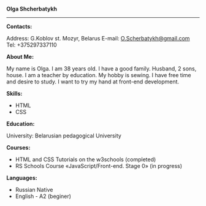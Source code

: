 **Olga Shcherbatykh**

---

**Contacts:**

Address: G.Koblov st. Mozyr, Belarus
E-mail: O.Scherbatykh@gmail.com
Tel: +375297337110

**About Me:**

My name is Olga. I am 38 years old. I have a good family. Husband, 2 sons, house.
I am a teacher by education. My hobby is sewing. I have free time and desire to study.
I want to try my hand at front-end development.

**Skills:**

-   HTML
-   CSS

**Education:**

University: Belarusian pedagogical University

**Courses:**

-   HTML and CSS Tutorials on the w3schools (completed)
-   RS Schools Course «JavaScript/Front-end. Stage 0» (in progress)

**Languages:**

-   Russian Native
-   English - A2 (beginer)
